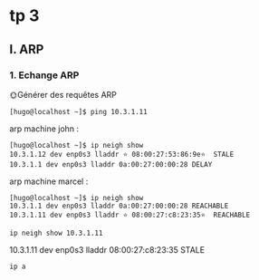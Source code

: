 # tp 3

## I. ARP

### 1. Echange ARP

🌞Générer des requêtes ARP

```
[hugo@localhost ~]$ ping 10.3.1.11
```

arp machine john :

```
[hugo@localhost ~]$ ip neigh show
10.3.1.12 dev enp0s3 lladdr ⭐ 08:00:27:53:86:9e⭐  STALE
10.3.1.1 dev enp0s3 lladdr 0a:00:27:00:00:28 DELAY
```

arp machine marcel :

```
[hugo@localhost ~]$ ip neigh show
10.3.1.1 dev enp0s3 lladdr 0a:00:27:00:00:28 REACHABLE
10.3.1.11 dev enp0s3 lladdr ⭐ 08:00:27:c8:23:35⭐  REACHABLE
```

```ip neigh show 10.3.1.11```

10.3.1.11 dev enp0s3 lladdr 08:00:27:c8:23:35 STALE

```ip a```



